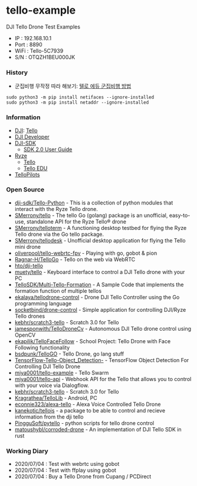 # tello-example
DJI Tello Drone Test Examples
- IP : 192.168.10.1
- Port : 8890
- WiFi : Tello-5C7939
- S/N : OTQZH1BEU000JK

### History
- 군집비행 무작정 따라 해보기: [텔로 에듀 군집비행 방법](https://blog.naver.com/helsel/221500474621)
```
sudo python3 -m pip install netifaces --ignore-installed
sudo python3 -m pip install netaddr --ignore-installed
```


### Information
- [DJI](https://dji.com/): [Tello](https://www.ryzerobotics.com/kr/tello)
- [DJI Developer](https://developer.dji.com/)
- [DJI-SDK](https://github.com/dji-sdk)
    - [SDK 2.0 User Guide](https://dl-cdn.ryzerobotics.com/downloads/Tello/Tello%20SDK%202.0%20User%20Guide.pdf)
- [Ryze](https://www.ryzerobotics.com/)
    - [Tello](https://www.ryzerobotics.com/kr/tello/downloads)
    - [Tello EDU](https://www.ryzerobotics.com/kr/tello-edu)
- [TelloPilots](https://tellopilots.com/)


### Open Source
- [dji-sdk/Tello-Python](https://github.com/dji-sdk/Tello-Python) - This is a collection of python modules that interact with the Ryze Tello drone.
- [SMerrony/tello](https://github.com/SMerrony/tello) - The tello Go (golang) package is an unofficial, easy-to-use, standalone API for the Ryze Tello® drone
- [SMerrony/telloterm](https://github.com/SMerrony/telloterm) - A functioning desktop testbed for flying the Ryze Tello drone via the Go tello package.
- [SMerrony/tellodesk](https://github.com/SMerrony/tellodesk) - Unofficial desktop application for flying the Tello mini drone
- [oliverpool/tello-webrtc-fpv](https://github.com/oliverpool/tello-webrtc-fpv) - Playing with go, gobot & pion
- [Ragnar-H/TelloGo](https://github.com/Ragnar-H/TelloGo) - Tello on the web via WebRTC
- [hto/dji-tello](https://github.com/hto/dji-tello)
- [muety/tello](https://github.com/muety/tello) - Keyboard interface to control a DJI Tello drone with your PC
- [TelloSDK/Multi-Tello-Formation](https://github.com/TelloSDK/Multi-Tello-Formation) - A Sample Code that implements the formation function of multiple tellos
- [ekalaya/tellodrone-control](https://github.com/ekalaya/tellodrone-control) - Drone DJI Tello Controller using the Go programming language
- [socketbind/drone-control](https://github.com/socketbind/drone-control) - Simple application for controlling DJI/Ryze Tello drones
- [kebhr/scratch3-tello](https://github.com/kebhr/scratch3-tello) - Scratch 3.0 for Tello
- [jamesponwith/TelloDroneCv](https://github.com/jamesponwith/TelloDroneCv) - Autonomous DJI Tello drone control using OpenCV
- [ekapilik/TelloFaceFollow](https://github.com/ekapilik/TelloFaceFollow) - School Project: Tello Drone with Face Following functionality
- [bsdpunk/TelloGO](https://github.com/bsdpunk/TelloGO) - Tello Drone, go lang stuff
- [TensorFlow-Tello-Object_Detection-](https://github.com/markwinap/TensorFlow-Tello-Object_Detection-) - TensorFlow Object Detection For Controlling DJI Tello Drone
- [miya0001/tello-example](https://github.com/miya0001/tello-example) - Tello Swarm
- [miya0001/tello-api](https://github.com/miya0001/tello-api) - Webhook API for the Tello that allows you to control with your voice via Dialogflow.
- [kebhr/scratch3-tello](https://github.com/kebhr/scratch3-tello) - Scratch 3.0 for Tello
- [Kragrathea/TelloLib](https://github.com/Kragrathea/TelloLib) - Android, PC
- [econnie323/alexa-tello](https://github.com/econnie323/alexa-tello) - Alexa Voice Controlled Tello Drone
- [kanekotic/tellojs](https://github.com/kanekotic/tellojs) - a package to be able to control and recieve information from the dji tello
- [PingguSoft/pytello](https://bitbucket.org/PingguSoft/pytello) - python scripts for tello drone control
- [matoushybl/corroded-drone](https://github.com/matoushybl/corroded-drone) - An implementation of DJI Tello SDK in rust



### Working Diary
- 2020/07/04 : Test with webrtc using gobot
- 2020/07/04 : Test with ffplay using gobot
- 2020/07/04 : Buy a Tello Drone from Cupang / PCDirect



